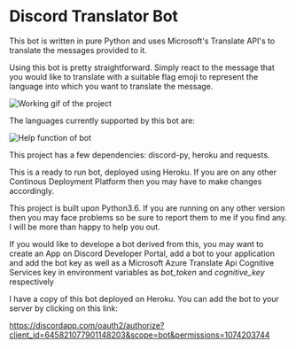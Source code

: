 # Discord Translator Bot

This bot is written in pure Python and uses Microsoft's Translate API's to translate the messages provided to it.

Using this bot is pretty straightforward. Simply react to the message that you would like to translate with a suitable flag emoji to represent the language into which you want to translate the message.

![Working gif of the project](https://res.cloudinary.com/dtldj8hpa/video/upload/v1574606694/projects/TranslateBot.gif)

The languages currently supported by this bot are: 

![Help function of bot](https://res.cloudinary.com/dtldj8hpa/image/upload/v1574623172/projects/bot-help.jpg)

This project has a few dependencies: discord-py, heroku and requests.

This is a ready to run bot, deployed using Heroku. If you are on any other Continous Deployment Platform then you may have to make changes accordingly.

This project is built upon Python3.6. If you are running on any other version then you may face problems so be sure to report them to me if you find any. I will be more than happy to help you out.

If you would like to develope a bot derived from this, you may want to create an App on Discord Developer Portal, add a bot to your application and add the bot key as well as a Microsoft Azure Translate Api Cognitive Services key in environment variables as _bot_token_ and _cognitive_key_ respectively

I have a copy of this bot deployed on Heroku. You can  add the bot to your server by clicking on this link:

https://discordapp.com/oauth2/authorize?client_id=645821077901148203&scope=bot&permissions=1074203744
